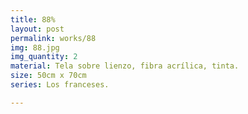 ```yaml
---
title: 88%
layout: post
permalink: works/88
img: 88.jpg
img_quantity: 2
material: Tela sobre lienzo, fibra acrílica, tinta.
size: 50cm x 70cm
series: Los franceses.

---
```



